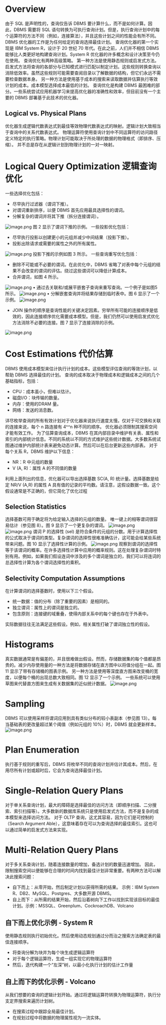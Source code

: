 # Overview
由于 SQL 是声明性的，查询仅告诉 DBMS 要计算什么，而不是如何计算。因此，DBMS 需要将 SQL 语句转换为可执行查询计划。但是，执行查询计划中的每个运算符的方法不同（例如，连接算法），并且这些计划之间的性能会有所不同。DBMS 优化器的工作是为任何给定的查询选择最佳计划。 查询优化器的第一个实现是 IBM System R，设计于 20 世纪 70 年代。在此之前，人们并不相信 DBMS 能够比人类更好地构建查询计划。System R 优化器的许多概念和设计决策至今仍在使用。 查询优化有两种高级策略。 第一种方法是使用静态规则或启发式方法。启发式方法将查询的各部分与已知模式进行匹配以制定计划。这些规则转换查询以消除低效率。虽然这些规则可能需要查阅目录以了解数据的结构，但它们永远不需要检查数据本身。 另一种方法是使用基于成本的搜索来读取数据并估算执行等效计划的成本。成本模型选择成本最低的计划。 查询优化是构建 DBMS 最困难的部分。一些系统尝试应用机器学习来提高优化器的准确性和效率，但目前没有一个主要的 DBMS 部署基于此技术的优化器。
## Logical vs. Physical Plans
优化器生成逻辑代数表达式到最佳等效物理代数表达式的映射。逻辑计划大致相当于查询中的关系代数表达式。
物理运算符使用查询计划中不同运算符的访问路径定义特定的执行策略。物理计划可能取决于所处理的数据的物理格式（即排序、压缩）。
并不总是存在从逻辑计划到物理计划的一对一映射。

# Logical Query Optimization 逻辑查询优化
一些选择优化包括： 

- 尽早执行过滤器（谓词下推）。
- 对谓词重新排序，以便 DBMS 首先应用最具选择性的谓词。
- 分解复杂的谓词并将其下推（拆分连接谓词）。

![image.png](https://cdn.nlark.com/yuque/0/2024/png/26927011/1715326421441-a4d74ba0-f7c4-44a9-a80d-da627f8d8b20.png#averageHue=%23f0eeed&clientId=ua08488c8-9dcd-4&from=paste&height=481&id=ua8fbc733&originHeight=576&originWidth=862&originalType=binary&ratio=1.1979166269302368&rotation=0&showTitle=false&size=170449&status=done&style=none&taskId=u9494fe27-5fd0-45c3-8168-b36acaaa300&title=&width=719.5826325651295)
 图 2 显示了谓词下推的示例。
一些投影优化包括： 

- 尽早执行投影以创建更小的元组并减少中间结果（投影下推）。
- 投影出除请求或需要的属性之外的所有属性。

![image.png](https://cdn.nlark.com/yuque/0/2024/png/26927011/1715326491484-d784d321-fd10-4dfc-8f53-fd9747dbeece.png#averageHue=%23f0efef&clientId=ua08488c8-9dcd-4&from=paste&height=369&id=u91ffc9da&originHeight=442&originWidth=877&originalType=binary&ratio=1.1979166269302368&rotation=0&showTitle=false&size=89220&status=done&style=none&taskId=ub506615f-ecaf-4204-94ce-5aeecebf428&title=&width=732.1043721109265)
投影下推的示例如图 3 所示。
一些查询重写优化包括：

- 删除不可能或不必要的谓词。在此优化中，DBMS 省略了对表中每个元组的结果不会改变的谓词的评估。绕过这些谓词可以降低计算成本。
- 合并谓词，如图 4 所示。

![image.png](https://cdn.nlark.com/yuque/0/2024/png/26927011/1715326985397-d11de0ee-653e-4d4a-8e80-be316ff5131e.png#averageHue=%23edeceb&clientId=ua08488c8-9dcd-4&from=paste&height=248&id=u3cd2efa6&originHeight=333&originWidth=865&originalType=binary&ratio=1.1979166269302368&rotation=0&showTitle=false&size=81342&status=done&style=none&taskId=u82141ce8-34c9-4192-87c6-6ec33be96cd&title=&width=643)
• 通过去关联和/或展平嵌套子查询来重写查询。一个例子是如图5所示。
![image.png](https://cdn.nlark.com/yuque/0/2024/png/26927011/1715327032159-d716eea1-4f07-4a97-bb1a-9a9b288cfa14.png#averageHue=%23eeeded&clientId=ua08488c8-9dcd-4&from=paste&height=409&id=ueea339dc&originHeight=490&originWidth=865&originalType=binary&ratio=1.1979166269302368&rotation=0&showTitle=false&size=104878&status=done&style=none&taskId=uc29d3311-e3e4-4fb1-a317-1def606ee06&title=&width=722.0869804742889)
• 分解嵌套查询并将结果存储到临时表中。图 6 显示了一个示例。
![image.png](https://cdn.nlark.com/yuque/0/2024/png/26927011/1715327056980-955acb8e-cd76-4c45-bb16-38522e2b043f.png#averageHue=%23f2f0ef&clientId=ua08488c8-9dcd-4&from=paste&height=427&id=ua739503c&originHeight=511&originWidth=858&originalType=binary&ratio=1.1979166269302368&rotation=0&showTitle=false&size=144138&status=done&style=none&taskId=uf83bf3b6-ba05-4214-bc34-29e5b96034b&title=&width=716.2435020195837)

- JOIN 操作的顺序是查询性能的关键决定因素。穷举所有可能的连接顺序是低效的，因此连接顺序优化需要成本模型。但是，我们仍然可以使用启发式优化方法消除不必要的连接。图 7 显示了连接消除的示例。

![image.png](https://cdn.nlark.com/yuque/0/2024/png/26927011/1715327218801-989c21fa-3606-4807-8b9f-e5e70493a449.png#averageHue=%23f1f0ef&clientId=ua08488c8-9dcd-4&from=paste&height=239&id=ucae8ca9a&originHeight=286&originWidth=902&originalType=binary&ratio=1.1979166269302368&rotation=0&showTitle=false&size=60545&status=done&style=none&taskId=u9fe8e21f-7241-44ac-96e0-09a901feaca&title=&width=752.973938020588)

# Cost Estimations 代价估算
DBMS 使用成本模型来估计执行计划的成本。这些模型评估查询的等效计划，以帮助 DBMS 选择最佳的计划。
查询的成本取决于物理成本和逻辑成本之间的几个基础指标，包括：

- CPU：成本虽小，但难以估计。
- 磁盘I/O：块传输的数量。
- 内存：使用的DRAM 量。
- 网络：发送的消息数。

详尽枚举查询的所有有效计划对于优化器来说执行速度太慢。仅对于可交换和关联的连接来说，每个 n 路连接有 4^^n 种不同的顺序。
优化器必须限制其搜索空间才能有效工作。
为了估算查询成本，DBMS 在其内部目录中维护有关表、属性和索引的内部统计信息。不同的系统以不同的方式维护这些统计数据。大多数系统试图通过维护内部统计表来避免动态计算。然后可以在后台更新这些内部表。
对于每个关系 R，DBMS 维护以下信息：

- NR：R 中元组的数量
- V (A, R)：属性 A 的不同值的数量

利用上面列出的信息，优化器可以导出选择基数 SC(A, R) 统计量。选择基数是给定 NR/V (A,R) 的属性 A 具有值的记录的平均数。请注意，这假设数据一致。这个假设通常是不正确的，但它简化了优化过程

## Selection Statistics
选择基数可用于确定将为给定输入选择的元组的数量。
唯一键上的相等谓词很容易估计（参见图 8）。图 9 显示了一个更复杂的谓词。
![image.png](https://cdn.nlark.com/yuque/0/2024/png/26927011/1715330060056-151d3e9f-40f4-4fdf-8f92-e38a80af4dac.png#averageHue=%23f3f2f1&clientId=ua08488c8-9dcd-4&from=paste&height=194&id=u340cde16&originHeight=232&originWidth=872&originalType=binary&ratio=1.1979166269302368&rotation=0&showTitle=false&size=59252&status=done&style=none&taskId=u4bdef8fa-2951-4b0b-ad3f-3a1edd9c2fd&title=&width=727.9304589289942)
![image.png](https://cdn.nlark.com/yuque/0/2024/png/26927011/1715330155965-64468821-f66a-4777-910e-dcd27c5dfc2e.png#averageHue=%23f3f2f1&clientId=ua08488c8-9dcd-4&from=paste&height=198&id=u5cf312ed&originHeight=237&originWidth=878&originalType=binary&ratio=1.1979166269302368&rotation=0&showTitle=false&size=62429&status=done&style=none&taskId=u71eec78a-0440-42dd-a757-a43e9eb3eb6&title=&width=732.939154747313)
谓词 P 的选择性 (sel) 是符合条件的元组的分数。用于计算选择性的公式取决于谓词的类型。复杂谓词的选择性很难准确估计，这可能会给某些系统带来问题。图 10 显示了选择性计算的示例。
![image.png](https://cdn.nlark.com/yuque/0/2024/png/26927011/1715330180342-0b30d49d-8ef9-4d12-9e90-d111e7683f7a.png#averageHue=%23f7f6f5&clientId=ua08488c8-9dcd-4&from=paste&height=368&id=u1b829825&originHeight=441&originWidth=867&originalType=binary&ratio=1.1979166269302368&rotation=0&showTitle=false&size=100000&status=done&style=none&taskId=u790736f9-0071-42a7-ba52-243f11f54d7&title=&width=723.7565457470619)
观察到谓词的选择性等于该谓词的概率。在许多选择性计算中应用的概率规则。这在处理复杂谓词时特别有用。例如，如果我们假设连词中涉及的多个谓词是独立的，我们可以将连词的总选择性计算为各个谓词选择性的乘积。
## Selectivity Computation Assumptions
在计算谓词的选择基数时，使用以下三个假设。

- 统一数据：值的分布（除了重要的因素）是相同的。
- 独立谓词：属性上的谓词是独立的。
- 包含原则：连接键的域重叠，使得内部关系中的每个键也存在于外表中。

实际数据往往无法满足这些假设。例如，相关属性打破了谓词独立性的假设。
# Histograms
真实数据通常是有偏差的，并且很难做出假设。然而，存储数据集的每个值都是昂贵的。减少内存使用量的一种方法是将数据存储在直方图中以将值分组在一起。图 11 显示了带有存储桶的图表示例。
另一种方法是使用等深度直方图来改变桶的宽度，以便每个桶的出现总数大致相同。图 12 显示了一个示例。
一些系统可以使用草图来代替直方图来生成有关数据集的近似统计数据。
 ![image.png](https://cdn.nlark.com/yuque/0/2024/png/26927011/1715330530942-76cf48a7-933a-4049-a791-7cc56b6a1a73.png#averageHue=%23f8f7f7&clientId=ua08488c8-9dcd-4&from=paste&height=554&id=ub5a4a436&originHeight=664&originWidth=993&originalType=binary&ratio=1.1979166269302368&rotation=0&showTitle=false&size=169186&status=done&style=none&taskId=u619b67a9-22d0-40df-a29e-96ae64824b8&title=&width=828.939157931756)

# Sampling
DBMS 可以使用采样将谓词应用到具有类似分布的较小表副本（参见图 13）。每当基础表的更改量超过某个阈值（例如元组的 10%）时，DBMS 就会更新样本。
![image.png](https://cdn.nlark.com/yuque/0/2024/png/26927011/1715330624626-5840e7ae-1f10-4b1a-831a-7d762da2fef7.png#averageHue=%23f1f0ef&clientId=ua08488c8-9dcd-4&from=paste&height=353&id=u54cf7696&originHeight=423&originWidth=868&originalType=binary&ratio=1.1979166269302368&rotation=0&showTitle=false&size=98103&status=done&style=none&taskId=uc82f6d7d-dc46-4c11-8258-31406de2dc8&title=&width=724.5913283834483)

# Plan Enumeration
执行基于规则的重写后，DBMS 将枚举不同的查询计划并估计其成本。然后，在用尽所有计划或超时后，它会为查询选择最佳计划。

 
# Single-Relation Query Plans
对于单关系查询计划，最大的障碍是选择最佳的访问方法（即顺序扫描、二分搜索、索引扫描等）。大多数新的数据库系统只是使用启发式方法，而不是复杂的成本模型来选择访问方法。
对于 OLTP 查询，这尤其容易，因为它们是可控制的（Search Argument Able），这意味着存在可以为查询选择的最佳索引。这也可以通过简单的启发式方法来实现。

# Multi-Relation Query Plans
对于多关系查询计划，随着连接数量的增加，备选计划的数量迅速增加。 因此，限制搜索空间以便能够在合理的时间内找到最佳计划非常重要。有两种方法可以解决此搜索问题： 

- 自下而上：从零开始，然后制定计划以获得所需的结果。 示例：IBM System R、DB2、MySQL、Postgres、大多数开源 DBMS。 
- 自上而下：从所需的结果开始，然后沿着树向下工作以找到实现该目标的最佳计划。示例：MSSQL、Greenplum、CockroachDB、Volcano
## 自下而上优化示例 - System R
使用静态规则执行初始优化。然后使用动态规划通过分而治之搜索方法确定表的最佳连接顺序。 

- 将查询分解为块并为每个块生成逻辑运算符 
- 对于每个逻辑运算符，生成一组实现它的物理运算符 
- 然后，迭代构建一个“左深”树，以最小化执行计划的估计工作量
## 自上而下的优化示例 - Volcano
从我们想要的查询的逻辑计划开始。通过将逻辑运算符转换为物理运算符，执行分支定界搜索来遍历计划树。 

- 在搜索过程中跟踪全局最佳计划。 
- 在规划过程中将数据的物理属性视为一流实体。
 
